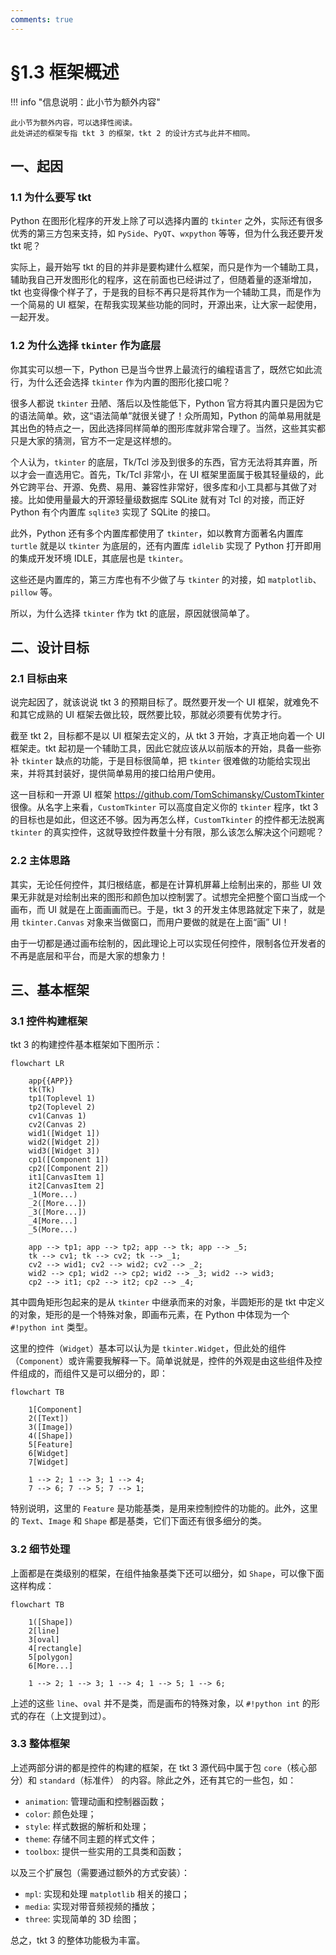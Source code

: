 ```yaml
---
comments: true
---
```


# §1.3 框架概述

!!! info "信息说明：此小节为额外内容"

    此小节为额外内容，可以选择性阅读。  
    此处讲述的框架专指 tkt 3 的框架，tkt 2 的设计方式与此并不相同。

## 一、起因

### 1.1 为什么要写 tkt

Python 在图形化程序的开发上除了可以选择内置的 `tkinter` 之外，实际还有很多优秀的第三方包来支持，如 `PySide`、`PyQT`、`wxpython` 等等，但为什么我还要开发 tkt 呢？

实际上，最开始写 tkt 的目的并非是要构建什么框架，而只是作为一个辅助工具，辅助我自己开发图形化的程序，这在前面也已经讲过了，但随着量的逐渐增加，tkt 也变得像个样子了，于是我的目标不再只是将其作为一个辅助工具，而是作为一个简易的 UI 框架，在帮我实现某些功能的同时，开源出来，让大家一起使用，一起开发。

### 1.2 为什么选择 `tkinter` 作为底层

你其实可以想一下，Python 已是当今世界上最流行的编程语言了，既然它如此流行，为什么还会选择 `tkinter` 作为内置的图形化接口呢？

很多人都说 `tkinter` 丑陋、落后以及性能低下，Python 官方将其内置只是因为它的语法简单。欸，这“语法简单”就很关键了！众所周知，Python 的简单易用就是其出色的特点之一，因此选择同样简单的图形库就非常合理了。当然，这些其实都只是大家的猜测，官方不一定是这样想的。

个人认为，`tkinter` 的底层，Tk/Tcl 涉及到很多的东西，官方无法将其弃置，所以才会一直选用它。首先，Tk/Tcl 非常小，在 UI 框架里面属于极其轻量级的，此外它跨平台、开源、免费、易用、兼容性非常好，很多库和小工具都与其做了对接。比如使用量最大的开源轻量级数据库 SQLite 就有对 Tcl 的对接，而正好 Python 有个内置库 `sqlite3` 实现了 SQLite 的接口。

此外，Python 还有多个内置库都使用了 `tkinter`，如以教育方面著名内置库 `turtle` 就是以 `tkinter` 为底层的，还有内置库 `idlelib` 实现了 Python 打开即用的集成开发环境 IDLE，其底层也是 `tkinter`。

这些还是内置库的，第三方库也有不少做了与 `tkinter` 的对接，如 `matplotlib`、`pillow` 等。

所以，为什么选择 `tkinter` 作为 tkt 的底层，原因就很简单了。

## 二、设计目标

### 2.1 目标由来

说完起因了，就该说说 tkt 3 的预期目标了。既然要开发一个 UI 框架，就难免不和其它成熟的 UI 框架去做比较，既然要比较，那就必须要有优势才行。

截至 tkt 2，目标都不是以 UI 框架去定义的，从 tkt 3 开始，才真正地向着一个 UI 框架走。tkt 起初是一个辅助工具，因此它就应该从以前版本的开始，具备一些弥补 `tkinter` 缺点的功能，于是目标很简单，把 `tkinter` 很难做的功能给实现出来，并将其封装好，提供简单易用的接口给用户使用。

这一目标和一开源 UI 框架 https://github.com/TomSchimansky/CustomTkinter 很像。从名字上来看，`CustomTkinter` 可以高度自定义你的 `tkinter` 程序，tkt 3 的目标也是如此，但这还不够。因为再怎么样，`CustomTkinter` 的控件都无法脱离 `tkinter` 的真实控件，这就导致控件数量十分有限，那么该怎么解决这个问题呢？

### 2.2 主体思路

其实，无论任何控件，其归根结底，都是在计算机屏幕上绘制出来的，那些 UI 效果无非就是对绘制出来的图形和颜色加以控制罢了。试想完全把整个窗口当成一个画布，而 UI 就是在上面画画而已。于是，tkt 3 的开发主体思路就定下来了，就是用 `tkinter.Canvas` 对象来当做窗口，而用户要做的就是在上面“画” UI！

由于一切都是通过画布绘制的，因此理论上可以实现任何控件，限制各位开发者的不再是底层和平台，而是大家的想象力！

## 三、基本框架

### 3.1 控件构建框架

tkt 3 的构建控件基本框架如下图所示：

```mermaid
flowchart LR

    app{{APP}}
    tk(Tk)
    tp1(Toplevel 1)
    tp2(Toplevel 2)
    cv1(Canvas 1)
    cv2(Canvas 2)
    wid1([Widget 1])
    wid2([Widget 2])
    wid3([Widget 3])
    cp1([Component 1])
    cp2([Component 2])
    it1[CanvasItem 1]
    it2[CanvasItem 2]
    _1(More...)
    _2([More...])
    _3([More...])
    _4[More...]
    _5(More...)

    app --> tp1; app --> tp2; app --> tk; app --> _5;
    tk --> cv1; tk --> cv2; tk --> _1;
    cv2 --> wid1; cv2 --> wid2; cv2 --> _2;
    wid2 --> cp1; wid2 --> cp2; wid2 --> _3; wid2 --> wid3;
    cp2 --> it1; cp2 --> it2; cp2 --> _4;
```

其中圆角矩形包起来的是从 `tkinter` 中继承而来的对象，半圆矩形的是 tkt 中定义的对象，矩形的是一个特殊对象，即画布元素，在 Python 中体现为一个 `#!python int` 类型。

这里的控件（`Widget`）基本可以认为是 `tkinter.Widget`，但此处的组件（`Component`）或许需要我解释一下。简单说就是，控件的外观是由这些组件及控件组成的，而组件又是可以细分的，即：

```mermaid
flowchart TB

    1[Component]
    2([Text])
    3([Image])
    4([Shape])
    5[Feature]
    6[Widget]
    7[Widget]

    1 --> 2; 1 --> 3; 1 --> 4;
    7 --> 6; 7 --> 5; 7 --> 1;
```

特别说明，这里的 `Feature` 是功能基类，是用来控制控件的功能的。此外，这里的 `Text`、`Image` 和 `Shape` 都是基类，它们下面还有很多细分的类。

### 3.2 细节处理

上面都是在类级别的框架，在组件抽象基类下还可以细分，如 `Shape`，可以像下面这样构成：

```mermaid
flowchart TB

    1([Shape])
    2[line]
    3[oval]
    4[rectangle]
    5[polygon]
    6[More...]

    1 --> 2; 1 --> 3; 1 --> 4; 1 --> 5; 1 --> 6;
```

上述的这些 `line`、`oval` 并不是类，而是画布的特殊对象，以 `#!python int` 的形式的存在（上文提到过）。

### 3.3 整体框架

上述两部分讲的都是控件的构建的框架，在 tkt 3 源代码中属于包 `core`（核心部分）和 `standard`（标准件） 的内容。除此之外，还有其它的一些包，如：

* `animation`: 管理动画和控制器函数；
* `color`: 颜色处理；
* `style`: 样式数据的解析和处理；
* `theme`: 存储不同主题的样式文件；
* `toolbox`: 提供一些实用的工具类和函数；

以及三个扩展包（需要通过额外的方式安装）：

* `mpl`: 实现和处理 `matplotlib` 相关的接口；
* `media`: 实现对带音频视频的播放；
* `three`: 实现简单的 3D 绘图；

总之，tkt 3 的整体功能极为丰富。
